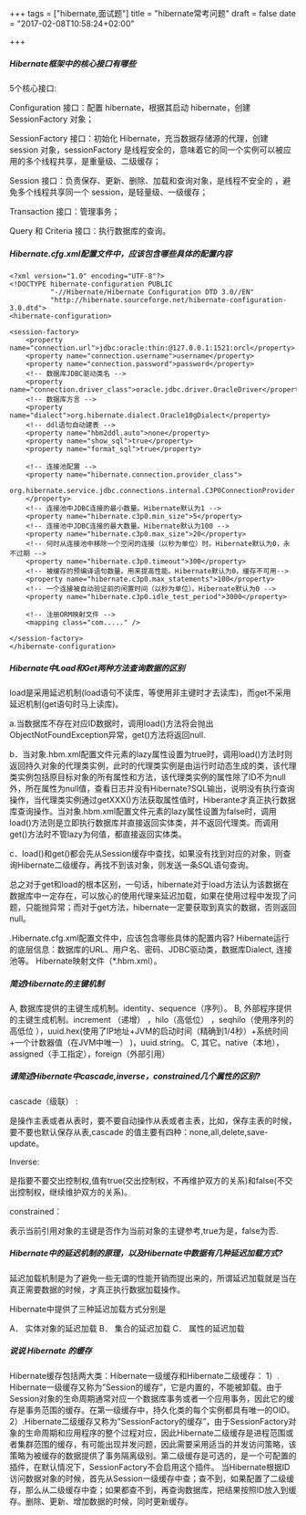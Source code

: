 +++
tags = ["hibernate,面试题"]
title = "hibernate常考问题"
draft = false
date = "2017-02-08T10:58:24+02:00"

+++



##### Hibernate框架中的核心接口有哪些

5个核心接口:

Configuration 接口：配置 hibernate，根据其启动 hibernate，创建
SessionFactory 对象；

SessionFactory 接口：初始化 Hibernate，充当数据存储源的代理，创建session 对象，sessionFactory 是线程安全的，意味着它的同一个实例可以被应用的多个线程共享，是重量级、二级缓存；

Session 接口：负责保存、更新、删除、加载和查询对象，是线程不安全的 ，避免多个线程共享同一个 session，是轻量级、一级缓存；

Transaction 接口：管理事务；

Query 和 Criteria 接口：执行数据库的查询。



##### Hibernate.cfg.xml配置文件中，应该包含哪些具体的配置内容



	<?xml version="1.0" encoding="UTF-8"?>
	<!DOCTYPE hibernate-configuration PUBLIC
	          "-//Hibernate/Hibernate Configuration DTD 3.0//EN"
	          "http://hibernate.sourceforge.net/hibernate-configuration-3.0.dtd">
	<hibernate-configuration>
	
	<session-factory>
	    <property name="connection.url">jdbc:oracle:thin:@127.0.0.1:1521:orcl</property>
	    <property name="connection.username">username</property>
	    <property name="connection.password">password</property>
	    <!-- 数据库JDBC驱动类名 -->
	    <property name="connection.driver_class">oracle.jdbc.driver.OracleDriver</property>
	    <!-- 数据库方言 -->
	    <property name="dialect">org.hibernate.dialect.Oracle10gDialect</property>
	    <!-- ddl语句自动建表 -->
	    <property name="hbm2ddl.auto">none</property>
	    <property name="show_sql">true</property>
	    <property name="format_sql">true</property>
	    
	    <!-- 连接池配置 -->
	    <property name="hibernate.connection.provider_class">
	        org.hibernate.service.jdbc.connections.internal.C3P0ConnectionProvider
	    </property>
	    <!-- 连接池中JDBC连接的最小数量。Hibernate默认为1 -->
	    <property name="hibernate.c3p0.min_size">5</property>
	    <!-- 连接池中JDBC连接的最大数量。Hibernate默认为100 -->
	    <property name="hibernate.c3p0.max_size">20</property>
	    <!-- 何时从连接池中移除一个空闲的连接（以秒为单位）时。Hibernate默认为0，永不过期 -->
	    <property name="hibernate.c3p0.timeout">300</property>
	    <!-- 被缓存的预编译语句数量。用来提高性能。Hibernate默认为0，缓存不可用-->
	    <property name="hibernate.c3p0.max_statements">100</property>
	    <!-- 一个连接被自动验证前的闲置时间（以秒为单位）。Hibernate默认为0 -->
	    <property name="hibernate.c3p0.idle_test_period">3000</property>
	    
	    <!-- 注册ORM映射文件 -->
	    <mapping class="com....." />
	    
	</session-factory>
	</hibernate-configuration>



##### Hibernate中Load和Get两种方法查询数据的区别

load是采用延迟机制(load语句不读库，等使用非主键时才去读库)，而get不采用延迟机制(get语句时马上读库)。

a.当数据库不存在对应ID数据时，调用load()方法将会抛出ObjectNotFoundException异常，get()方法将返回null.

b．当对象.hbm.xml配置文件<class>元素的lazy属性设置为true时，调用load()方法时则返回持久对象的代理类实例，此时的代理类实例是由运行时动态生成的类，该代理类实例包括原目标对象的所有属性和方法，该代理类实例的属性除了ID不为null外，所在属性为null值，查看日志并没有Hibernate?SQL输出，说明没有执行查询操作，当代理类实例通过getXXX()方法获取属性值时，Hiberante才真正执行数据库查询操作。当对象.hbm.xml配置文件<class>元素的lazy属性设置为false时，调用load()方法则是立即执行数据库并直接返回实体类，并不返回代理类。而调用get()方法时不管lazy为何值，都直接返回实体类。


c．load()和get()都会先从Session缓存中查找，如果没有找到对应的对象，则查询Hibernate二级缓存，再找不到该对象，则发送一条SQL语句查询。


总之对于get和load的根本区别，一句话，hibernate对于load方法认为该数据在数据库中一定存在，可以放心的使用代理来延迟加载，如果在使用过程中发现了问题，只能抛异常；而对于get方法，hibernate一定要获取到真实的数据，否则返回null。




.Hibernate.cfg.xml配置文件中，应该包含哪些具体的配置内容?
Hibernate运行的底层信息：数据库的URL、用户名、密码、JDBC驱动类，数据库Dialect, 连接池等。
Hibernate映射文件（*.hbm.xml）。

##### 简述Hibernate的主键机制
A, 数据库提供的主键生成机制。identity、sequence（序列）。
B, 外部程序提供的主键生成机制。increment （递增） ，hilo（高低位） ，seqhilo（使用序列的高低位 ），uuid.hex(使用了IP地址+JVM的启动时间（精确到1/4秒）+系统时间+一个计数器值（在JVM中唯一） )，uuid.string。
C, 其它。native（本地），assigned（手工指定），foreign（外部引用）

##### 请简述Hibernate中cascade,inverse，constrained几个属性的区别?

cascade（级联） :

是操作主表或者从表时，要不要自动操作从表或者主表，比如，保存主表的时候，要不要也默认保存从表,cascade 的值主要有四种：none,all,delete,save-update。

Inverse:

是指要不要交出控制权,值有true(交出控制权，不再维护双方的关系)和false(不交出控制权，继续维护双方的关系)。

constrained：

表示当前引用对象的主键是否作为当前对象的主键参考,true为是，false为否.


##### Hibernate中的延迟机制的原理，以及Hibernate中数据有几种延迟加载方式?

延迟加载机制是为了避免一些无谓的性能开销而提出来的，所谓延迟加载就是当在真正需要数据的时候，才真正执行数据加载操作。

Hibernate中提供了三种延迟加载方式分别是

A． 实体对象的延迟加载
B． 集合的延迟加载
C． 属性的延迟加载




##### 说说 Hibernate 的缓存

Hibernate缓存包括两大类：Hibernate一级缓存和Hibernate二级缓存：
1）. Hibernate一级缓存又称为”Session的缓存”，它是内置的，不能被卸载。由于Session对象的生命周期通常对应一个数据库事务或者一个应用事务，因此它的缓存是事务范围的缓存。在第一级缓存中，持久化类的每个实例都具有唯一的OID。
2）.Hibernate二级缓存又称为”SessionFactory的缓存”，由于SessionFactory对象的生命周期和应用程序的整个过程对应，因此Hibernate二级缓存是进程范围或者集群范围的缓存，有可能出现并发问题，因此需要采用适当的并发访问策略，该策略为被缓存的数据提供了事务隔离级别。第二级缓存是可选的，是一个可配置的插件，在默认情况下，SessionFactory不会启用这个插件。
当Hibernate根据ID访问数据对象的时候，首先从Session一级缓存中查；查不到，如果配置了二级缓存，那么从二级缓存中查；如果都查不到，再查询数据库，把结果按照ID放入到缓存。删除、更新、增加数据的时候，同时更新缓存。

